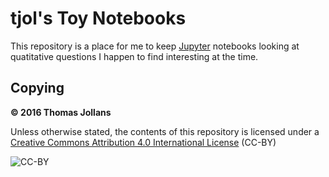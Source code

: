 # tjol's Toy Notebooks

This repository is a place for me to keep [Jupyter][] notebooks looking at 
quatitative questions I happen to find interesting at the time.

## Copying

**© 2016 Thomas Jollans**

Unless otherwise stated, the contents of this repository is licensed under a
[Creative Commons Attribution 4.0 International License][ccby] (CC-BY)

![CC-BY](https://i.creativecommons.org/l/by/4.0/88x31.png)


[Jupyter]: http://jupyter.org/
[ccby]: http://creativecommons.org/licenses/by/4.0/
